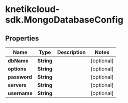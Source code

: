 # knetikcloud-sdk.MongoDatabaseConfig

## Properties
Name | Type | Description | Notes
------------ | ------------- | ------------- | -------------
**dbName** | **String** |  | [optional] 
**options** | **String** |  | [optional] 
**password** | **String** |  | [optional] 
**servers** | **String** |  | [optional] 
**username** | **String** |  | [optional] 



